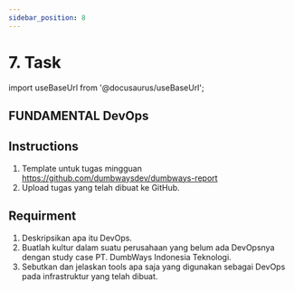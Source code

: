 ```yaml
---
sidebar_position: 8
---
```


# 7. Task

import useBaseUrl from '@docusaurus/useBaseUrl';

## FUNDAMENTAL DevOps

## Instructions

1. Template untuk tugas mingguan https://github.com/dumbwaysdev/dumbways-report
2. Upload tugas yang telah dibuat ke GitHub.

## Requirment

1. Deskripsikan apa itu DevOps.
2. Buatlah kultur dalam suatu perusahaan yang belum ada DevOpsnya dengan study case PT. DumbWays Indonesia Teknologi. 
3. Sebutkan dan jelaskan tools apa saja yang digunakan sebagai DevOps pada infrastruktur yang telah dibuat.
